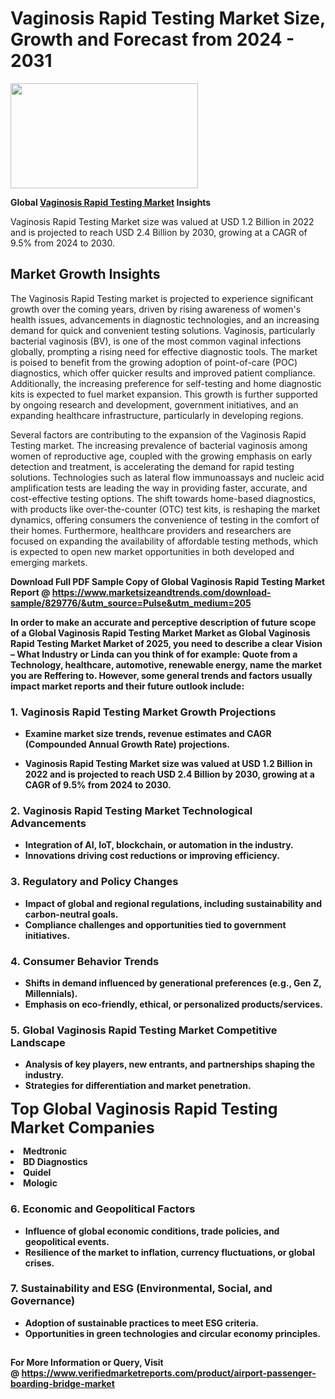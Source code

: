 <H1>Vaginosis Rapid Testing Market Size, Growth and Forecast from 2024 - 2031</H1><img class="aligncenter size-medium wp-image-584254" src="https://thirdeyenews.in/wp-content/uploads/2024/09/Global-Market-Research-300x168.jpeg" alt="" width="300" height="168" /><p><strong>Global&nbsp;<a href="https://www.marketsizeandtrends.com/download-sample/829776/&amp;utm_source=Pulse&amp;utm_medium=205">Vaginosis Rapid Testing Market</a> Insights</strong></p><p>Vaginosis Rapid Testing Market size was valued at USD 1.2 Billion in 2022 and is projected to reach USD 2.4 Billion by 2030, growing at a CAGR of 9.5% from 2024 to 2030.</p><p><h2>Market Growth Insights</h2> <p>The Vaginosis Rapid Testing market is projected to experience significant growth over the coming years, driven by rising awareness of women's health issues, advancements in diagnostic technologies, and an increasing demand for quick and convenient testing solutions. Vaginosis, particularly bacterial vaginosis (BV), is one of the most common vaginal infections globally, prompting a rising need for effective diagnostic tools. The market is poised to benefit from the growing adoption of point-of-care (POC) diagnostics, which offer quicker results and improved patient compliance. Additionally, the increasing preference for self-testing and home diagnostic kits is expected to fuel market expansion. This growth is further supported by ongoing research and development, government initiatives, and an expanding healthcare infrastructure, particularly in developing regions.</p> <p><strong></strong></p> <p>Several factors are contributing to the expansion of the Vaginosis Rapid Testing market. The increasing prevalence of bacterial vaginosis among women of reproductive age, coupled with the growing emphasis on early detection and treatment, is accelerating the demand for rapid testing solutions. Technologies such as lateral flow immunoassays and nucleic acid amplification tests are leading the way in providing faster, accurate, and cost-effective testing options. The shift towards home-based diagnostics, with products like over-the-counter (OTC) test kits, is reshaping the market dynamics, offering consumers the convenience of testing in the comfort of their homes. Furthermore, healthcare providers and researchers are focused on expanding the availability of affordable testing methods, which is expected to open new market opportunities in both developed and emerging markets.</p> <p><strong></p><p><span class=""><strong>Download Full PDF Sample Copy of Global Vaginosis Rapid Testing Market Report</strong> @ <a href="https://www.marketsizeandtrends.com/download-sample/829776/&amp;utm_source=Pulse&amp;utm_medium=205" target="_blank">https://www.marketsizeandtrends.com/download-sample/829776/&amp;utm_source=Pulse&amp;utm_medium=205</a></span></p><p>In order to make an accurate and perceptive description of future scope of a Global&nbsp;Vaginosis Rapid Testing Market Market as Global&nbsp;Vaginosis Rapid Testing Market Market of 2025, you need to describe a clear Vision &ndash; What Industry or Linda can you think of for example: Quote from a Technology, healthcare, automotive, renewable energy, name the market you are Reffering to. However, some general trends and factors usually impact market reports and their future outlook include:</p><h3>1.&nbsp;<strong>Vaginosis Rapid Testing Market Growth Projections</strong></h3><ul><li>Examine market size trends, revenue estimates and CAGR (Compounded Annual Growth Rate) projections.</li><li><p>Vaginosis Rapid Testing Market size was valued at USD 1.2 Billion in 2022 and is projected to reach USD 2.4 Billion by 2030, growing at a CAGR of 9.5% from 2024 to 2030.</p></li></ul><h3>2.&nbsp;<strong>Vaginosis Rapid Testing Market Technological Advancements</strong></h3><ul><li>Integration of AI, IoT, blockchain, or automation in the industry.</li><li>Innovations driving cost reductions or improving efficiency.</li></ul><h3>3.&nbsp;<strong>Regulatory and Policy Changes</strong></h3><ul><li>Impact of global and regional regulations, including sustainability and carbon-neutral goals.</li><li>Compliance challenges and opportunities tied to government initiatives.</li></ul><h3>4.&nbsp;<strong>Consumer Behavior Trends</strong></h3><ul><li>Shifts in demand influenced by generational preferences (e.g., Gen Z, Millennials).</li><li>Emphasis on eco-friendly, ethical, or personalized products/services.</li></ul><h3>5.&nbsp;<strong>Global Vaginosis Rapid Testing Market Competitive Landscape</strong></h3><ul><li>Analysis of key players, new entrants, and partnerships shaping the industry.</li><li>Strategies for differentiation and market penetration.</li></ul><p data-pm-slice="1 1 []"><span style="color: inherit; font-family: inherit; font-size: 25px;">Top Global Vaginosis Rapid Testing Market Companies</span></p><div class="" data-test-id=""><p><li>Medtronic</li><li> BD Diagnostics</li><li> Quidel</li><li> Mologic</li></p></div><h3>6.&nbsp;<strong>Economic and Geopolitical Factors</strong></h3><ul><li>Influence of global economic conditions, trade policies, and geopolitical events.</li><li>Resilience of the market to inflation, currency fluctuations, or global crises.</li></ul><h3>7.&nbsp;<strong>Sustainability and ESG (Environmental, Social, and Governance)</strong></h3><ul><li>Adoption of sustainable practices to meet ESG criteria.</li><li>Opportunities in green technologies and circular economy principles.</li></ul><h2><strong style="font-size: 14px;">For More Information or Query, Visit @&nbsp;</strong><a style="background-color: #ffffff; font-size: 14px;" href="https://www.marketsizeandtrends.com/report/vaginosis-rapid-testing-market/" target="_blank">https://www.verifiedmarketreports.com/product/airport-passenger-boarding-bridge-market</a></h2>
